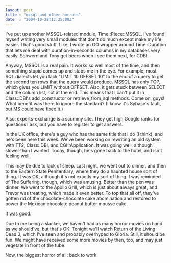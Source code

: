 ```yaml
---
layout: post
title : "mssql and other horrors"
date  : "2004-10-28T13:25:00Z"
---
```

I've put up another MSSQL-related module, Time::Piece::MSSQL.  I've found myself writing very small modules that don't do much except make my life easier.  That's good stuff.  Like, I wrote an OO wrapper around Time::Duration that lets me deal with duration-in-seconds columns in my databases very easily. Schwern and Tony get beers when I see them next, for CDBI.

Anyway, MSSQL is a real pain.  It works so well most of the time, and then something stupid comes up and stabs me in the eye.  For example, most SQL dialects let you tack "LIMIT 10 OFFSET 10" to the end of a query to get the second ten rows that the query would produce.  MSSQL has only TOP, which gives you LIMIT without OFFSET.  Also, it gets stuck between SELECT and the column list, not at the end.  This means that I can't put it in Class::DBI's add_constructor or retrieve_from_sql methods.  Come on, guys!  What benefit was there to ignore the standard?  (I know it's Sybase's fault, but MS could have fixed it.)

Also: experts-exchange is a scummy site.  They get high Google ranks for questions I ask, but you have to register to get answers.

In the UK office, there's a guy who has the same title that I do (I think), and he's been here this week.  We've been working on rewriting an old system with TT2, Class::DBI, and CGI::Application.  It was going well, although slower than I wanted.  Today, though, he's gone back to the hotel, and isn't feeling well.

This may be due to lack of sleep.  Last night, we went out to dinner, and then to the Eastern State Penitentiary, where they do a haunted house sort of thing. It was OK, although it's not exactly my sort of thing.  I was reminded of The Suffering, though, which was amusing.  Better than the pen was dinner.  We went to the Apollo Grill, which is just about always great, and Trevor was treating, which made it even better.  To top that all off, they've gotten rid of the chocolate-chocolate cake abomination and restored to power the Mexican chocolate peanut butter mousse cake.

It was good.

Due to me being a slacker, we haven't had as many horror movies on hand as we should've, but that's OK.  Tonight we'll watch Return of the Living Dead 3, which I've seen and probably overhyped to Gloria.  Still, it should be fun.  We might have received some more movies by then, too, and may just vegetate in front of the tube.

Now, the biggest horror of all: back to work.

